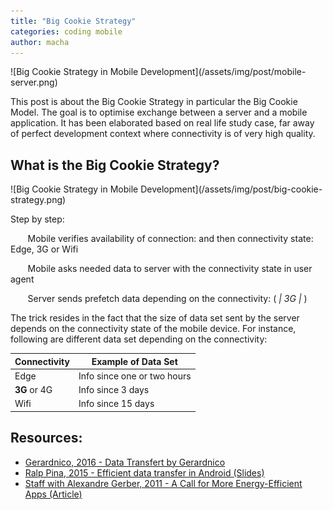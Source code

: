 ```yaml
---
title: "Big Cookie Strategy"
categories: coding mobile
author: macha
---
```


<div class="text-center lead" markdown="1">
  ![Big Cookie Strategy in Mobile Development](/assets/img/post/mobile-server.png)
</div>

This post is about the Big Cookie Strategy in particular the Big Cookie Model. The goal is to optimise exchange between a server and a mobile application. It has been elaborated based on real life study case, far away of perfect development context where connectivity is of very high quality.

## What is the Big Cookie Strategy?

<div class="text-center lead" markdown="1">
  ![Big Cookie Strategy in Mobile Development](/assets/img/post/big-cookie-strategy.png)
</div>

Step by step:

&nbsp;&nbsp;&nbsp;&nbsp;&nbsp;&nbsp;<i class="fa fa-mobile" aria-hiden="true"></i> Mobile verifies availability of connection: <i class="fa fa-exclamation-triangle" aria-hiden="true"></i> <i class="fa fa-plane" aria-hiden="true"></i> and then connectivity state: <i class="fa fa-signal" aria-hiden="true"></i> Edge, 3G or <i class="fa fa-wifi" aria-hiden="true"></i> Wifi

&nbsp;&nbsp;&nbsp;&nbsp;&nbsp;&nbsp;<i class="fa fa-exchange" aria-hiden="true"></i> Mobile asks needed data to server with the connectivity state in user agent

&nbsp;&nbsp;&nbsp;&nbsp;&nbsp;&nbsp;<i class="fa fa-server" aria-hiden="true"></i> Server sends prefetch data depending on the connectivity: <i class="fa fa-database" aria-hiden="true"></i> ( <i class="fa fa-wifi" aria-hiden="true"> | 3G | </i> <i class="fa fa-signal" aria-hiden="true"></i> )

The trick resides in the fact that the size of data set sent by the server depends on the connectivity state of the mobile device.
For instance, following are different data set depending on the connectivity:

| Connectivity | Example of Data Set |
| ------------ | ---------------- |
| <i class="fa fa-signal" aria-hiden="true"></i> Edge | Info since one or two hours |
| **3G** or 4G | Info since 3 days |
| <i class="fa fa-wifi" aria-hiden="true"></i> Wifi | Info since 15 days |




## <i class="fa fa-globe" aria-hiden="true"></i> Resources:

* [Gerardnico, 2016 - Data Transfert by Gerardnico](http://gerardnico.com/wiki/android/data_transfer)
* [Ralp Pina, 2015 - Efficient data transfer in Android (Slides)](http://www.slideshare.net/CotapEng/efficient-data-transfer-tech-talk)
* [Staff with Alexandre Gerber, 2011 - A Call for More Energy-Efficient Apps (Article)](http://www.research.att.com/articles/featured_stories/2011_03/201102_Energy_efficient?fbid=HZjMhQoG88-)
